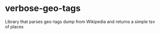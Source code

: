 # verbose-geo-tags
Library that parses geo-tags dump from Wikipedia and returns a simple tsv of places
